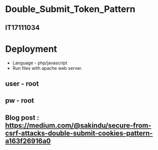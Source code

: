 # Double_Submit_Token_Pattern

## IT17111034

# Deployment
- Language - php/javascript
- Run files with apache web server.

## user - root
## pw - root
## Blog post : https://medium.com/@sakindu/secure-from-csrf-attacks-double-submit-cookies-pattern-a163f26916a0
